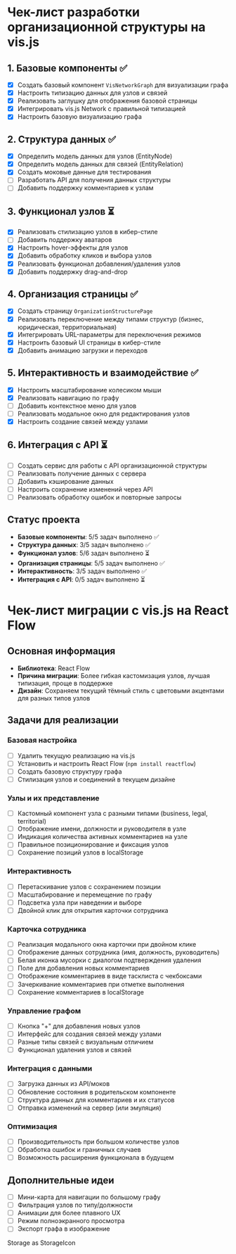 # Чек-лист разработки организационной структуры на vis.js

## 1. Базовые компоненты ✅
- [x] Создать базовый компонент `VisNetworkGraph` для визуализации графа
- [x] Настроить типизацию данных для узлов и связей
- [x] Реализовать заглушку для отображения базовой страницы
- [x] Интегрировать vis.js Network с правильной типизацией
- [x] Настроить базовую визуализацию графа

## 2. Структура данных ✅
- [x] Определить модель данных для узлов (EntityNode)
- [x] Определить модель данных для связей (EntityRelation)
- [x] Создать моковые данные для тестирования
- [ ] Разработать API для получения данных структуры
- [ ] Добавить поддержку комментариев к узлам

## 3. Функционал узлов ⏳
- [x] Реализовать стилизацию узлов в кибер-стиле
- [ ] Добавить поддержку аватаров
- [x] Настроить hover-эффекты для узлов
- [x] Добавить обработку кликов и выбора узлов
- [x] Реализовать функционал добавления/удаления узлов
- [x] Добавить поддержку drag-and-drop

## 4. Организация страницы ✅
- [x] Создать страницу `OrganizationStructurePage`
- [x] Реализовать переключение между типами структур (бизнес, юридическая, территориальная)
- [x] Интегрировать URL-параметры для переключения режимов
- [x] Настроить базовый UI страницы в кибер-стиле
- [x] Добавить анимацию загрузки и переходов

## 5. Интерактивность и взаимодействие ✅
- [x] Настроить масштабирование колесиком мыши
- [x] Реализовать навигацию по графу
- [ ] Добавить контекстное меню для узлов
- [ ] Реализовать модальное окно для редактирования узлов
- [x] Настроить создание связей между узлами

## 6. Интеграция с API ⏳
- [ ] Создать сервис для работы с API организационной структуры
- [ ] Реализовать получение данных с сервера
- [ ] Добавить кэширование данных
- [ ] Настроить сохранение изменений через API
- [ ] Реализовать обработку ошибок и повторные запросы

## Статус проекта
- **Базовые компоненты**: 5/5 задач выполнено ✅
- **Структура данных**: 3/5 задач выполнено ✅
- **Функционал узлов**: 5/6 задач выполнено ⏳
- **Организация страницы**: 5/5 задач выполнено ✅
- **Интерактивность**: 3/5 задач выполнено ✅
- **Интеграция с API**: 0/5 задач выполнено ⏳

# Чек-лист миграции с vis.js на React Flow

## Основная информация
- **Библиотека**: React Flow
- **Причина миграции**: Более гибкая кастомизация узлов, лучшая типизация, проще в поддержке
- **Дизайн**: Сохраняем текущий тёмный стиль с цветовыми акцентами для разных типов узлов

## Задачи для реализации

### Базовая настройка
- [ ] Удалить текущую реализацию на vis.js
- [ ] Установить и настроить React Flow (`npm install reactflow`)
- [ ] Создать базовую структуру графа
- [ ] Стилизация узлов и соединений в текущем дизайне

### Узлы и их представление
- [ ] Кастомный компонент узла с разными типами (business, legal, territorial)
- [ ] Отображение имени, должности и руководителя в узле
- [ ] Индикация количества активных комментариев на узле
- [ ] Правильное позиционирование и фиксация узлов
- [ ] Сохранение позиций узлов в localStorage

### Интерактивность
- [ ] Перетаскивание узлов с сохранением позиции
- [ ] Масштабирование и перемещение по графу
- [ ] Подсветка узла при наведении и выборе
- [ ] Двойной клик для открытия карточки сотрудника

### Карточка сотрудника
- [ ] Реализация модального окна карточки при двойном клике
- [ ] Отображение данных сотрудника (имя, должность, руководитель)
- [ ] Белая иконка мусорки с диалогом подтверждения удаления
- [ ] Поле для добавления новых комментариев
- [ ] Отображение комментариев в виде тасклиста с чекбоксами
- [ ] Зачеркивание комментариев при отметке выполнения
- [ ] Сохранение комментариев в localStorage

### Управление графом
- [ ] Кнопка "+" для добавления новых узлов
- [ ] Интерфейс для создания связей между узлами
- [ ] Разные типы связей с визуальным отличием
- [ ] Функционал удаления узлов и связей

### Интеграция с данными
- [ ] Загрузка данных из API/моков
- [ ] Обновление состояния в родительском компоненте
- [ ] Структура данных для комментариев и их статусов
- [ ] Отправка изменений на сервер (или эмуляция)

### Оптимизация
- [ ] Производительность при большом количестве узлов
- [ ] Обработка ошибок и граничных случаев
- [ ] Возможность расширения функционала в будущем

## Дополнительные идеи
- [ ] Мини-карта для навигации по большому графу
- [ ] Фильтрация узлов по типу/должности
- [ ] Анимации для более плавного UX
- [ ] Режим полноэкранного просмотра
- [ ] Экспорт графа в изображение 

Storage as StorageIcon 